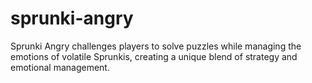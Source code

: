 # sprunki-angry
Sprunki Angry challenges players to solve puzzles while managing the emotions of volatile Sprunkis, creating a unique blend of strategy and emotional management.
